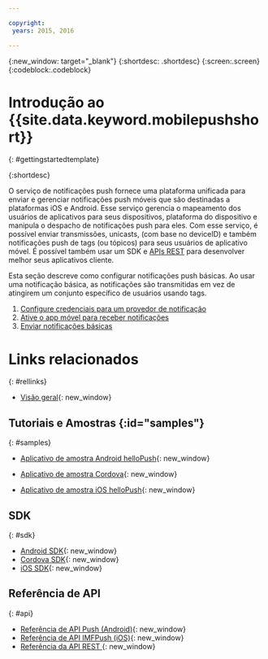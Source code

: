 ```yaml
---

copyright:
 years: 2015, 2016

---
```


{:new_window: target="_blank"}
{:shortdesc: .shortdesc}
{:screen:.screen}
{:codeblock:.codeblock}

# Introdução ao {{site.data.keyword.mobilepushshort}}

{: #gettingstartedtemplate}


{:shortdesc}

O serviço de notificações push fornece uma plataforma unificada para enviar e
gerenciar notificações push móveis que são destinadas a plataformas iOS e Android. Esse serviço gerencia o mapeamento dos usuários de aplicativos para seus dispositivos, plataforma do
dispositivo e manipula o despacho de notificações push para eles. Com esse serviço, é
possível enviar transmissões, unicasts, (com base no deviceID) e também notificações push
de tags (ou tópicos) para seus usuários de aplicativo móvel. É possível também usar um
SDK e [APIs REST](https://mobile.{DomainName}/imfpushrestapidocs/) para
desenvolver melhor seus aplicativos cliente.

Esta
seção descreve como configurar notificações push básicas. Ao usar uma
notificação básica, as notificações são transmitidas em vez de
atingirem um conjunto específico de usuários usando tags.

1. [Configure
credenciais para um provedor de notificação](t__main_push_config_provider.html)
2. [Ative o app móvel para receber
notificações](c_enable_push.html)
3. [Enviar notificações básicas](t_send_push_notifications.html)

# Links relacionados
{: #rellinks}

* [Visão geral](c_overview_push.md){: new_window}

## Tutoriais e Amostras {:id="samples"}
{: #samples}
* [Aplicativo de amostra Android helloPush](https://github.com/ibm-bluemix-mobile-services/bms-samples-android-hellopush/){: new_window}
- [Aplicativo de amostra Cordova](https://github.com/ibm-bluemix-mobile-services/bms-samples-cordova-hellopush){: new_window}
* [Aplicativo de amostra iOS helloPush](https://github.com/ibm-bluemix-mobile-services/bms-samples-ios-hellopush/){: new_window}

## SDK
{: #sdk}
* [Android SDK](https://github.com/ibm-bluemix-mobile-services/bms-clientsdk-android-push){: new_window}
* [Cordova SDK](https://github.com/ibm-bluemix-mobile-services/bms-clientsdk-cordova-plugin-push){: new_window}
* [iOS SDK](https://hub.jazz.net/git/bluemixmobilesdk/imf-ios-sdk/archive?revstr=master){: new_window}

## Referência de API
{: #api}
* [Referência de API Push (Android)](https://classicdocs.ng.bluemix.net/docs/api/content/api/mobilefirst/android/push-api-doc/overview-summary.html){: new_window}
* [Referência de API IMFPush (iOS)](https://classicdocs.ng.bluemix.net/docs/api/content/api/mobilefirst/ios/IMFPush_api-doc/html/index.html){: new_window}
* [Referência da API REST
](https://mobile.{DomainName}/imfpushrestapidocs/){: new_window}
